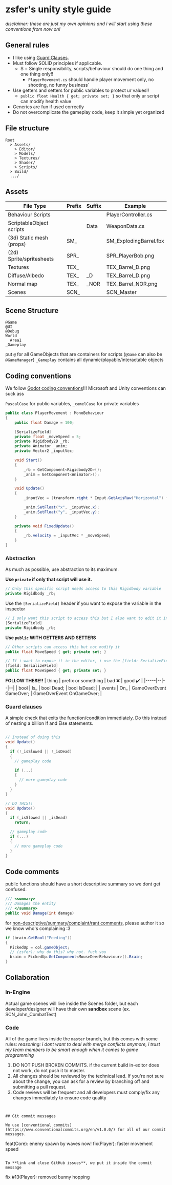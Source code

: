 # zsfer's unity style guide

*disclaimer: these are just my own opinions and i will start using these conventions from now on!*

## General rules

- I like using [Guard Clauses](https://deviq.com/design-patterns/guard-clause).
- Must follow SOLID principles if applicable.
  - S = Single responsibility, scripts/behaviour should do one thing and one thing only!!
    - `PlayerMovement.cs` should handle player movement only, no shooting, no funny business`
- Use getters and setters for public variables to protect ur values!!
  - `public float Health { get; private set; }` so that only ur script can modify health value
- Generics are fun if used correctly
- Do not overcomplicate the gameplay code, keep it simple yet organized

## File structure

```
Root
  > Assets/
    > Editor/
    > Models/
    > Textures/
    > Shader/
    > Scripts/
  > Build/
  .../
```

## Assets

| File Type | Prefix | Suffix | Example | 
------------|--------|---------|-------|
| Behaviour Scripts |  | | PlayerController.cs |
| ScriptableObject scripts | | Data | WeaponData.cs |
| (3d) Static mesh (props) | SM_ | | SM_ExplodingBarrel.fbx |
| (2d) Sprite/spritesheets | SPR_ | | SPR_PlayerBob.png |
| Textures | TEX_ | | TEX_Barrel_D.png |
| Diffuse/Albedo | TEX_ | _D | TEX_Barrel_D.png |
| Normal map | TEX_ | _NOR | TEX_Barrel_NOR.png |
| Scenes | SCN_ | | SCN_Master |

## Scene Structure

```
@Game
@UI
@Debug
World
  Area1
_Gameplay
```

put `@` for all GameObjects that are containers for scripts (`@Game` can also be `@GameManager`)
`_Gameplay` contains all dynamic/playable/interactable objects

## Coding conventions

We follow [Godot coding conventions](https://docs.godotengine.org/en/stable/tutorials/scripting/c_sharp/c_sharp_style_guide.html)!!! Microsoft and Unity conventions can suck ass

`PascalCase` for public variables, `_camelCase` for private variables

```c#
public class PlayerMovement : MonoBehaviour
{
    public float Damage = 100;

    [SerializeField]
    private float _moveSpeed = 5;
    private Rigidbody2D _rb;
    private Animator _anim;
    private Vector2 _inputVec;

    void Start()
    {
        _rb = GetComponent<Rigidbody2D>();
        _anim = GetComponent<Animator>();
    }

    void Update()
    {
        _inputVec = (transform.right * Input.GetAxisRaw("Horizontal") + transform.up * Input.GetAxisRaw("Vertical")).normalized;

        _anim.SetFloat("x", _inputVec.x);
        _anim.SetFloat("y", _inputVec.y);
    }

    private void FixedUpdate()
    {
        _rb.velocity = _inputVec * _moveSpeed;
    }
}
```
### Abstraction

As much as possible, use abstraction to its maximum.

**Use `private` if only that script will use it.**

```c#
// Only this specific script needs access to this Rigidbody variable
private Rigidbody _rb;
```

Use the `[SerializeField]` header if you want to expose the variable in the inspector

```c#
// I only want this script to access this but I also want to edit it in the inspector
[SerializeField]
private Rigidbody _rb;
```

**Use `public` WITH GETTERS AND SETTERS**

```c#
// Other scripts can access this but not modify it
public float MoveSpeed { get; private set; }

// If i want to expose it in the editor, i use the [field: SerializeField] header
[field: SerializeField]
public float MoveSpeed { get; private set; }
```

**FOLLOW THESE!!**
| thing | prefix or something | bad ❌ | good ✔️ |
|-----|--|--|--|
| bool | Is_ | bool Dead; | bool IsDead; |
| events | On_ | GameOverEvent GameOver; | GameOverEvent OnGameOver; |

### Guard clauses

A simple check that exits the function/condition immediately. Do this instead of nesting a billion If and Else statements.
```c#

// Instead of doing this
void Update()
{
  if (!_isSlowed || !_isDead)
  {
    // gameplay code

    if (...)
    {
      // more gameplay code
    }
  }
}

// DO THIS!!
void Update()
{
  if (_isSlowed || _isDead)
    return;

  // gameplay code
  if (...)
  {
    // more gameplay code
  }
}

```

## Code comments

public functions should have a short descriptive summary so we dont get confused.

```c#
/// <summary>
/// Damages the entity
/// </summary>
public void Damage(int damage) 
```

for [non-descriptive/summary/complaint/rant comments](https://www.youtube.com/watch?v=QZ6rLbu4LQw), please author it so we know who's complaining :3
```c#
if (brain.GetBool("Feeding"))
{
  PickedUp = col.gameObject;
  // (zsfer): why do this? why not. fuck you
  brain = PickedUp.GetComponent<MouseDeerBehaviour>().Brain; 
}

```

## Collaboration

### In-Engine

Actual game scenes will live inside the Scenes folder, but each developer/designer will have their own **sandbox** scene (ex. SCN_John_CombatTest)

### Code 

All of the game lives inside the `master` branch, but this comes with some rules:
*reasoning: i dont want to deal with merge conflicts anymore, i trust my team members to be smart enough when it comes to game programming*

1. DO NOT PUSH BROKEN COMMITS. if the current build in-editor does not work, do not push it to master.
2. All changes should be reviewed by the technical lead. If you're not sure about the change, you can ask for a review by branching off and submitting a pull request. 
3. Code reviews will be frequent and all developers must comply/fix any changes immediately to ensure code quality

```


## Git commit messages

We use [conventional commits](https://www.conventionalcommits.org/en/v1.0.0/) for all of our commit messages.
```
feat(Core): enemy spawn by waves now!
fix(Player): faster movement speed
```

To **link and close GitHub issues**, we put it inside the commit message
```
fix #13(Player): removed bunny hopping
```
